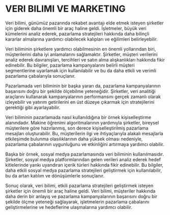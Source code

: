 # VERI BILIMI VE MARKETING

Veri bilimi, günümüz pazarında rekabet avantajı elde etmek isteyen şirketler için giderek daha önemli bir araç haline geldi. İşletmeler, büyük veri kümelerini analiz ederek, pazarlama stratejileri hakkında daha bilinçli kararlar almalarına yardımcı olabilecek kalıpları ve eğilimleri belirleyebilir.

Veri biliminin şirketlere yardımcı olabilmesinin en önemli yollarından biri, müşterilerini daha iyi anlamalarını sağlamaktır. Şirketler, müşteri verilerini analiz ederek davranışları, tercihleri ve satın alma alışkanlıkları hakkında fikir edinebilir. Bu bilgiler, pazarlama kampanyalarını belirli müşteri segmentlerine uyarlamak için kullanılabilir ve bu da daha etkili ve verimli pazarlama çabalarıyla sonuçlanır.

Pazarlamada veri biliminin bir başka yararı da, pazarlama kampanyalarının başarısını doğru bir şekilde ölçebilme yeteneğidir. Şirketler, veri analitiği araçlarını kullanarak kampanyalarının performansını gerçek zamanlı olarak izleyebilir ve yatırım getirilerini en üst düzeye çıkarmak için stratejilerini gerektiği gibi ayarlayabilir.

Veri biliminin pazarlamada nasıl kullanıldığına bir örnek kişiselleştirme alanındadır. Makine öğrenimi algoritmalarının yardımıyla şirketler, bireysel müşterilere göre hazırlanmış, son derece kişiselleştirilmiş pazarlama mesajları oluşturabilir. Bu, müşterilerin ilgi ve ihtiyaçlarıyla alakalı mesajlarla etkileşimde bulunma olasılıklarının daha yüksek olması nedeniyle, pazarlama çabalarının uygunluğunu ve etkinliğini artırmaya yardımcı olabilir.

Başka bir örnek, sosyal medya pazarlamasında veri biliminin kullanılmasıdır. Şirketler, sosyal medya platformlarından gelen verileri analiz ederek hedef kitlelerinde yankı uyandıran içerik türleri hakkında fikir edinebilir. Bu bilgiler, daha etkili sosyal medya pazarlama stratejileri geliştirmek için kullanılabilir, bu da artan katılım ve dönüşümlerle sonuçlanır.

Sonuç olarak, veri bilimi, etkili pazarlama stratejileri geliştirmek isteyen şirketler için önemli bir araç haline geldi. Veri bilimi, müşteriler hakkında daha derin bir anlayış ve pazarlama kampanyalarının başarısını doğru bir şekilde ölçme yeteneği sağlayarak, işletmelerin pazarlama çabalarını geliştirmelerine ve hedeflerine ulaşmalarına yardımcı olabilir.

